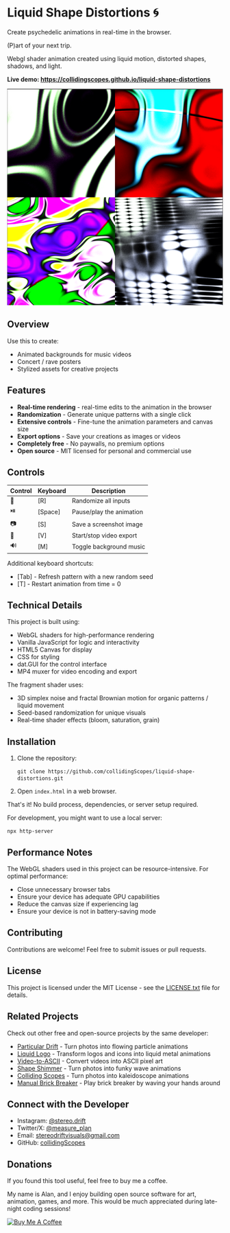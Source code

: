 # Liquid Shape Distortions 🌀

Create psychedelic animations in real-time in the browser.

(P)art of your next trip.

Webgl shader animation created using liquid motion, distorted shapes, shadows, and light.

**Live demo: https://collidingscopes.github.io/liquid-shape-distortions**

![Liquid Shape Distortions Example](assets/siteOGImage2.png)

## Overview

Use this to create:
- Animated backgrounds for music videos
- Concert / rave posters
- Stylized assets for creative projects

## Features

- **Real-time rendering** - real-time edits to the animation in the browser
- **Randomization** - Generate unique patterns with a single click
- **Extensive controls** - Fine-tune the animation parameters and canvas size 
- **Export options** - Save your creations as images or videos
- **Completely free** - No paywalls, no premium options
- **Open source** - MIT licensed for personal and commercial use

## Controls

| Control | Keyboard | Description |
|---------|----------|-------------|
| 🎲 | [R] | Randomize all inputs |
| ⏯️ | [Space] | Pause/play the animation |
| 📷 | [S] | Save a screenshot image |
| 🎥 | [V] | Start/stop video export |
| 🔊 | [M] | Toggle background music |

Additional keyboard shortcuts:
- [Tab] - Refresh pattern with a new random seed
- [T] - Restart animation from time = 0

## Technical Details

This project is built using:
- WebGL shaders for high-performance rendering
- Vanilla JavaScript for logic and interactivity
- HTML5 Canvas for display
- CSS for styling
- dat.GUI for the control interface
- MP4 muxer for video encoding and export

The fragment shader uses:
- 3D simplex noise and fractal Brownian motion for organic patterns / liquid movement
- Seed-based randomization for unique visuals
- Real-time shader effects (bloom, saturation, grain)

## Installation

1. Clone the repository:
   ```
   git clone https://github.com/collidingScopes/liquid-shape-distortions.git
   ```

2. Open `index.html` in a web browser.

That's it! No build process, dependencies, or server setup required.

For development, you might want to use a local server:
```
npx http-server
```

## Performance Notes

The WebGL shaders used in this project can be resource-intensive. For optimal performance:
- Close unnecessary browser tabs
- Ensure your device has adequate GPU capabilities
- Reduce the canvas size if experiencing lag
- Ensure your device is not in battery-saving mode

## Contributing

Contributions are welcome! Feel free to submit issues or pull requests.

## License

This project is licensed under the MIT License - see the [LICENSE.txt](LICENSE.txt) file for details.

## Related Projects

Check out other free and open-source projects by the same developer:

- [Particular Drift](https://collidingScopes.github.io/particular-drift) - Turn photos into flowing particle animations
- [Liquid Logo](https://collidingScopes.github.io/liquid-logo) - Transform logos and icons into liquid metal animations
- [Video-to-ASCII](https://collidingScopes.github.io/ascii) - Convert videos into ASCII pixel art
- [Shape Shimmer](https://collidingScopes.github.io/shimmer) - Turn photos into funky wave animations
- [Colliding Scopes](https://collidingScopes.github.io) - Turn photos into kaleidoscope animations
- [Manual Brick Breaker](https://manual-brick-breaker.netlify.app) - Play brick breaker by waving your hands around

## Connect with the Developer

- Instagram: [@stereo.drift](https://www.instagram.com/stereo.drift/)
- Twitter/X: [@measure_plan](https://x.com/measure_plan)
- Email: [stereodriftvisuals@gmail.com](mailto:stereodriftvisuals@gmail.com)
- GitHub: [collidingScopes](https://github.com/collidingScopes)

## Donations

If you found this tool useful, feel free to buy me a coffee. 

My name is Alan, and I enjoy building open source software for art, animation, games, and more. This would be much appreciated during late-night coding sessions!

[![Buy Me A Coffee](https://www.buymeacoffee.com/assets/img/custom_images/yellow_img.png)](https://www.buymeacoffee.com/stereoDrift)